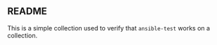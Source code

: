 README
------

This is a simple collection used to verify that ``ansible-test`` works on a collection.
